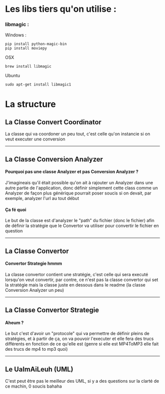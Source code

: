 # Les libs tiers qu'on utilise : 

### libmagic : 
Windows :
```
pip install python-magic-bin
pip install moviepy
```
OSX
```
brew install libmagic
```
Ubuntu
```
sudo apt-get install libmagic1
```

# La structure

## La Classe Convert Coordinator

La classe qui va coordoner un peu tout, c'est celle qu'on instancie si on veut executer une conversion

---

## La Classe Conversion Analyzer

#### Pourquoi pas une classe Analyzer et pas Conversion Analyzer ?
J'imagineais qu'il était possible qu'on ait à rajouter un Analyzer dans une autre partie de l'application, donc définir simplement cette class comme un Analyzer de façon plus générique pourrait poser soucis si on devait, par exemple, analyzer l'url au tout début

#### Ça fé quoi
Le but de la classe est d'analyzer le "path" du fichier (donc le fichier) afin de définir la stratégie que le Convertor va utiliser pour convertir le fichier en question

---

## La Classe Convertor

#### Convertor Strategie hmmm
La classe convertor contient une stratégie, c'est celle qui sera executé lorsqu'on veut convertir, par contre, ce n'est pas la classe convertor qui set la stratégie mais la classe juste en dessous dans le readme (la classe Conversion Analyzer un peu)

---

## La Classe Convertor Strategie

#### Aheum ?
Le but c'est d'avoir un "protocole" qui va permettre de définir pleins de stratégies, et à partir de ça, on va pouvoir l'executer et elle fera des trucs différents en fonction de ce qu'elle est (genre si elle est MP4ToMP3 elle fait des trucs de mp4 to mp3 quoi)

---

## Le UaImAiLeuh (UML)

C'est peut être pas le meilleur des UML, si y a des questions sur la clarté de ce machin, 0 soucis bahaha 